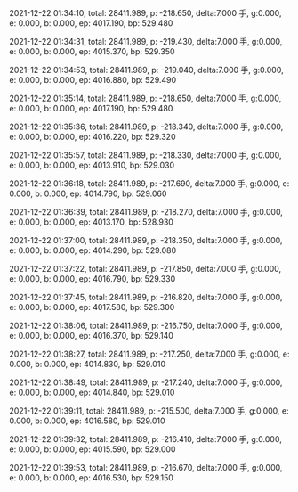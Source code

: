 2021-12-22 01:34:10, total: 28411.989, p: -218.650, delta:7.000 手, g:0.000, e: 0.000, b: 0.000, ep: 4017.190, bp: 529.480

2021-12-22 01:34:31, total: 28411.989, p: -219.430, delta:7.000 手, g:0.000, e: 0.000, b: 0.000, ep: 4015.370, bp: 529.350

2021-12-22 01:34:53, total: 28411.989, p: -219.040, delta:7.000 手, g:0.000, e: 0.000, b: 0.000, ep: 4016.880, bp: 529.490

2021-12-22 01:35:14, total: 28411.989, p: -218.650, delta:7.000 手, g:0.000, e: 0.000, b: 0.000, ep: 4017.190, bp: 529.480

2021-12-22 01:35:36, total: 28411.989, p: -218.340, delta:7.000 手, g:0.000, e: 0.000, b: 0.000, ep: 4016.220, bp: 529.320

2021-12-22 01:35:57, total: 28411.989, p: -218.330, delta:7.000 手, g:0.000, e: 0.000, b: 0.000, ep: 4013.910, bp: 529.030

2021-12-22 01:36:18, total: 28411.989, p: -217.690, delta:7.000 手, g:0.000, e: 0.000, b: 0.000, ep: 4014.790, bp: 529.060

2021-12-22 01:36:39, total: 28411.989, p: -218.270, delta:7.000 手, g:0.000, e: 0.000, b: 0.000, ep: 4013.170, bp: 528.930

2021-12-22 01:37:00, total: 28411.989, p: -218.350, delta:7.000 手, g:0.000, e: 0.000, b: 0.000, ep: 4014.290, bp: 529.080

2021-12-22 01:37:22, total: 28411.989, p: -217.850, delta:7.000 手, g:0.000, e: 0.000, b: 0.000, ep: 4016.790, bp: 529.330

2021-12-22 01:37:45, total: 28411.989, p: -216.820, delta:7.000 手, g:0.000, e: 0.000, b: 0.000, ep: 4017.580, bp: 529.300

2021-12-22 01:38:06, total: 28411.989, p: -216.750, delta:7.000 手, g:0.000, e: 0.000, b: 0.000, ep: 4016.370, bp: 529.140

2021-12-22 01:38:27, total: 28411.989, p: -217.250, delta:7.000 手, g:0.000, e: 0.000, b: 0.000, ep: 4014.830, bp: 529.010

2021-12-22 01:38:49, total: 28411.989, p: -217.240, delta:7.000 手, g:0.000, e: 0.000, b: 0.000, ep: 4014.840, bp: 529.010

2021-12-22 01:39:11, total: 28411.989, p: -215.500, delta:7.000 手, g:0.000, e: 0.000, b: 0.000, ep: 4016.580, bp: 529.010

2021-12-22 01:39:32, total: 28411.989, p: -216.410, delta:7.000 手, g:0.000, e: 0.000, b: 0.000, ep: 4015.590, bp: 529.000

2021-12-22 01:39:53, total: 28411.989, p: -216.670, delta:7.000 手, g:0.000, e: 0.000, b: 0.000, ep: 4016.530, bp: 529.150